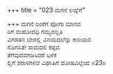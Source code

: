 +++
title = "023 ಮಗನೆ ಲಙ್ಕೆಗೆ"

+++
ಮಗನೆ ಲಂಕೆಗೆ ಪೋಗು ಮಾನವ  
ರಿಗೆ  ಮಹೋದಧಿ ಗಮ್ಯವಲ್ಲತಿ  
ವಿಗಡತನ ಬೇಡಲ್ಲಿ ವಿನಯದಲೆನ್ನು ಕಾರಿಯವ   
ಸೊಗಸಿತೇ ಸಾಮದಲಿ ಕಪ್ಪವ   
ತೆಗೆವುದವಗಡಿಸಿದರೆ ಬಳಿಕ   
ಲ್ಲಿಗೆ ಶರಾಳಿಗಳಿವೆ ವಿಘಾತಿಗೆ ದೋಷವಿಲ್ಲೆಂದ    ॥23॥